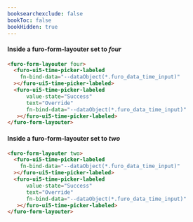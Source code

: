 ```yaml
---
booksearchexclude: false
bookToc: false
bookHidden: true
---
```


#### Inside a furo-form-layouter set to *four*

<script type="module" src="/init.js"></script>
<furo-demo-snippet>
<template>
<furo-form-layouter four>
<furo-ui5-time-picker-labeled
    fn-bind-data="--dataObject(*.furo_data_time_input)"
 ></furo-ui5-time-picker-labeled>
<furo-ui5-time-picker-labeled
    fn-bind-data="--dataObject(*.furo_data_time_input)"
 ></furo-ui5-time-picker-labeled>
</furo-form-layouter>
<furo-data-object
  type="experiment.Experiment"
  @-object-ready="--dataObject"
></furo-data-object>
</template>
</furo-demo-snippet>

```html
<furo-form-layouter four>
  <furo-ui5-time-picker-labeled
    fn-bind-data="--dataObject(*.furo_data_time_input)"
  ></furo-ui5-time-picker-labeled>
  <furo-ui5-time-picker-labeled
      value-state="Success"
      text="Override"
      fn-bind-data="--dataObject(*.furo_data_time_input)"
   ></furo-ui5-time-picker-labeled>
</furo-form-layouter>
```

#### Inside a furo-form-layouter set to *two*

<script type="module" src="/init.js"></script>
<furo-demo-snippet>
<template>
<furo-form-layouter two>
<furo-ui5-time-picker-labeled
    fn-bind-data="--dataObject(*.furo_data_time_input)"
 ></furo-ui5-time-picker-labeled>
<furo-ui5-time-picker-labeled
    value-state="Information" 
    fn-bind-data="--dataObject(*.furo_data_time_input)"
 ></furo-ui5-time-picker-labeled>
</furo-form-layouter>
<furo-data-object
  type="experiment.Experiment"
  @-object-ready="--dataObject"
></furo-data-object>
</template>
</furo-demo-snippet>

```html
<furo-form-layouter two>
  <furo-ui5-time-picker-labeled
    fn-bind-data="--dataObject(*.furo_data_time_input)"
  ></furo-ui5-time-picker-labeled>
  <furo-ui5-time-picker-labeled
      value-state="Success"
      text="Override"
      fn-bind-data="--dataObject(*.furo_data_time_input)"
   ></furo-ui5-time-picker-labeled>
</furo-form-layouter>
```

